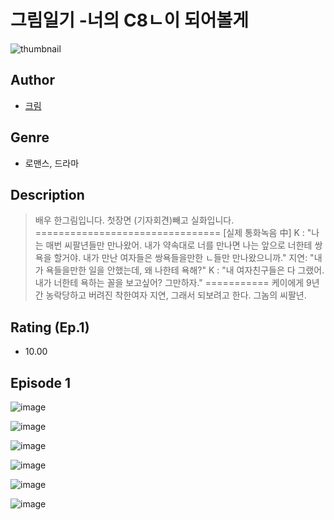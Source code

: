 # 그림일기 -너의 C8ㄴ이 되어볼게
![thumbnail](https://image-comic.pstatic.net/user_contents_data/challenge_comic/2023/05/25/367007/upload_7365409807368794161_480x623.jpeg)

## Author
- [크림](https://comic.naver.com/artistTitle?id=367007)

## Genre
- 로맨스, 드라마

## Description
> 배우 한그림입니다. 첫장면 (기자회견)빼고 실화입니다. ================================ [실제 통화녹음 中] K : "나는 매번 씨팔년들만 만나왔어. 내가 약속대로 너를 만나면 나는 앞으로 너한테 쌍욕을 할거야. 내가 만난 여자들은 쌍욕들을만한 ㄴ들만 만나왔으니까." 지연: "내가 욕들을만한 일을 안했는데, 왜 나한테 욕해?" K : "내 여자친구들은 다 그랬어. 내가 너한테 욕하는 꼴을 보고싶어? 그만하자." =========== 케이에게 9년간 농락당하고 버려진 착한여자 지연, 그래서 되보려고 한다. 그놈의 씨팔년.


## Rating (Ep.1)
- 10.00

## Episode 1
![image](https://image-comic.pstatic.net/user_contents_data/challenge_comic/2023/05/25/367007/upload_3474076549931885158.jpeg)

![image](https://image-comic.pstatic.net/user_contents_data/challenge_comic/2023/05/25/367007/upload_7161394527921582180.jpeg)

![image](https://image-comic.pstatic.net/user_contents_data/challenge_comic/2023/05/25/367007/upload_3617574894807627577.jpeg)

![image](https://image-comic.pstatic.net/user_contents_data/challenge_comic/2023/05/25/367007/upload_4062920195444193377.jpeg)

![image](https://image-comic.pstatic.net/user_contents_data/challenge_comic/2023/05/25/367007/upload_7147832961791113520.jpeg)

![image](https://image-comic.pstatic.net/user_contents_data/challenge_comic/2023/05/25/367007/upload_3979264949165766963.jpeg)
